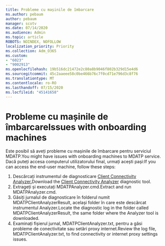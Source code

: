 ```yaml
---
title: Probleme cu mașinile de îmbarcare
ms.author: pebaum
author: pebaum
manager: scotv
ms.date: 07/14/2020
ms.audience: Admin
ms.topic: article
ROBOTS: NOINDEX, NOFOLLOW
localization_priority: Priority
ms.collection: Adm_O365
ms.custom:
- "6023"
- "9002913"
ms.openlocfilehash: 19b516dc21472e2c80a8b9046f802b329d15e4d6
ms.sourcegitcommit: 45c2aaeee58c0be466b76c7f0cd71e796d3c8f76
ms.translationtype: MT
ms.contentlocale: ro-RO
ms.lasthandoff: 07/15/2020
ms.locfileid: "45141658"
---
```

# <a name="issues-with-onboarding-machines"></a><span data-ttu-id="1a50f-102">Probleme cu mașinile de îmbarcare</span><span class="sxs-lookup"><span data-stu-id="1a50f-102">Issues with onboarding machines</span></span>

<span data-ttu-id="1a50f-103">Este posibil să aveți probleme cu mașinile de îmbarcare pentru serviciul MDATP.</span><span class="sxs-lookup"><span data-stu-id="1a50f-103">You might have issues with onboarding machines to MDATP service.</span></span> <span data-ttu-id="1a50f-104">Dacă puteți accesa computerul utilizatorului final, urmați acești pași:</span><span class="sxs-lookup"><span data-stu-id="1a50f-104">If you can access the end-user machine, follow these steps:</span></span>

1. <span data-ttu-id="1a50f-105">Descărcați instrumentul de diagnosticare [Client Connectivity Analyzer.](https://aka.ms/mdatpanalyzer)</span><span class="sxs-lookup"><span data-stu-id="1a50f-105">Download the [Client Connectivity Analyzer](https://aka.ms/mdatpanalyzer) diagnostic tool.</span></span>
2. <span data-ttu-id="1a50f-106">Extrageți și executați MDATPAnalyzer.cmd.</span><span class="sxs-lookup"><span data-stu-id="1a50f-106">Extract and run MDATPAnalyzer.cmd.</span></span>
3. <span data-ttu-id="1a50f-107">Găsiți jurnalul de diagnosticare în folderul numit MDATPClientAnalyzerResult, același folder în care este descărcat instrumentul Analyzer.</span><span class="sxs-lookup"><span data-stu-id="1a50f-107">Locate the diagnostic log in the folder called MDATPClientAnalyzerResult, the same folder where the Analyzer tool is downloaded.</span></span>
4. <span data-ttu-id="1a50f-108">Examinați fișierul jurnal, MDATPClientAnalyzer.txt, pentru a găsi probleme de conectivitate sau setări proxy internet.</span><span class="sxs-lookup"><span data-stu-id="1a50f-108">Review the log file, MDATPClientAnalyzer.txt, to find connectivity or internet proxy settings issues.</span></span>